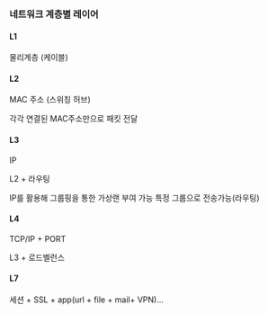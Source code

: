 ### 네트워크 계층별 레이어


#### L1
물리계층 (케이블)

#### L2
MAC 주소 (스위칭 허브)

각각 연결된 MAC주소만으로 패킷 전달

#### L3
IP

L2 + 라우팅 

IP를 활용해 그룹핑을 통한 가상랜 부여 가능
특정 그룹으로 전송가능(라우팅)

#### L4

TCP/IP + PORT

L3 + 로드벨런스 

#### L7

세션 + SSL + app(url + file + mail+ VPN)...




